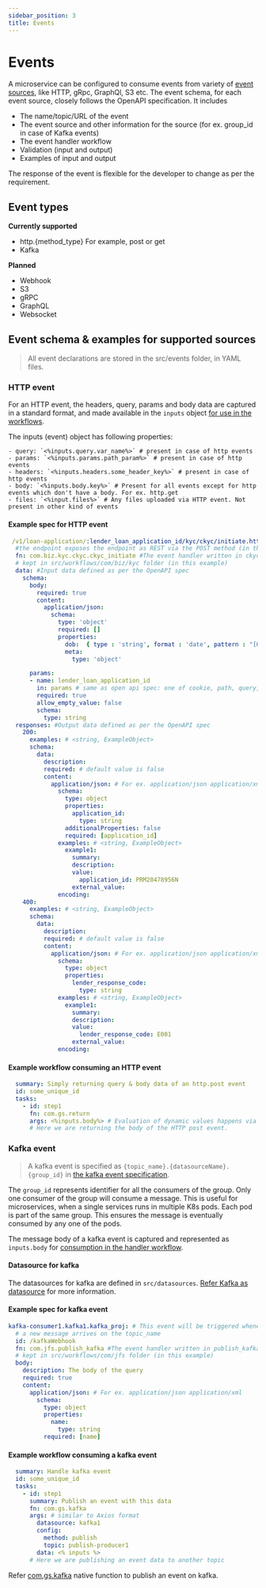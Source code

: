 ```yaml
---
sidebar_position: 3
title: Events
---
```


# Events

A microservice can be configured to consume events from variety of [event sources](#event-types), like HTTP, gRpc, GraphQl, S3 etc. The event schema, for each event source, closely follows the OpenAPI specification. It includes 
- The name/topic/URL of the event
- The event source and other information for the source (for ex. group_id in case of Kafka events)
- The event handler workflow
- Validation (input and output)
- Examples of input and output

The response of the event is flexible for the developer to change as per the requirement. 

## Event types

**Currently supported**
- http.{method_type} For example, post or get
- Kafka

**Planned**
- Webhook
- S3
- gRPC
- GraphQL
- Websocket

## Event schema & examples for supported sources

> All event declarations are stored in the src/events folder, in YAML files.


### HTTP event

For an HTTP event, the headers, query, params and body data are captured in a standard format, and made available in the `inputs` object [for use in the workflows](#example-workflow-consuming-an-http-event). 
 
 The inputs (event) object has following properties:
  
    - query: `<%inputs.query.var_name%>` # present in case of http events
    - params: `<%inputs.params.path_param%>` # present in case of http events
    - headers: `<%inputs.headers.some_header_key%>` # present in case of http events
    - body: `<%inputs.body.key%>` # Present for all events except for http events which don't have a body. For ex. http.get
    - files: `<%input.files%>` # Any files uploaded via HTTP event. Not present in other kind of events

#### Example spec for HTTP event

``` yaml
 /v1/loan-application/:lender_loan_application_id/kyc/ckyc/initiate.http.post: #Adding .http.post after 
  #the endpoint exposes the endpoint as REST via the POST method (in this example)
  fn: com.biz.kyc.ckyc.ckyc_initiate #The event handler written in ckyc_initiate.yml, and 
  # kept in src/workflows/com/biz/kyc folder (in this example)
  data: #Input data defined as per the OpenAPI spec
    schema:
      body: 
        required: true
        content:
          application/json:
            schema:
              type: 'object'
              required: []
              properties:
                dob:  { type : 'string', format : 'date', pattern : "[0-9]{4}-[0-9]{2}-[0-9]{2}" }
                meta:
                  type: 'object'

      params: 
      - name: lender_loan_application_id
        in: params # same as open api spec: one of cookie, path, query, header
        required: true
        allow_empty_value: false
        schema:
          type: string
  responses: #Output data defined as per the OpenAPI spec
    200:
      examples: # <string, ExampleObject>
      schema:
        data: 
          description:
          required: # default value is false
          content:
            application/json: # For ex. application/json application/xml
              schema: 
                type: object
                properties:
                  application_id: 
                    type: string
                additionalProperties: false
                required: [application_id]
              examples: # <string, ExampleObject>
                example1:
                  summary:
                  description:
                  value: 
                    application_id: PRM20478956N
                  external_value:
              encoding:
    400:
      examples: # <string, ExampleObject>
      schema:
        data: 
          description:
          required: # default value is false
          content:
            application/json: # For ex. application/json application/xml
              schema: 
                type: object
                properties:
                  lender_response_code: 
                    type: string
              examples: # <string, ExampleObject>
                example1:
                  summary:
                  description:
                  value: 
                    lender_response_code: E001
                  external_value:
              encoding:
 ```

#### Example workflow consuming an HTTP event
  ```yaml
    summary: Simply returning query & body data of an http.post event
    id: some_unique_id
    tasks:
      - id: step1 
        fn: com.gs.return
        args: <%inputs.body%> # Evaluation of dynamic values happens via <% %>. The type of scripting can be coffee/js. 
        # Here we are returning the body of the HTTP post event.
  ```

### Kafka event

> A kafka event is specified as `{topic_name}.{datasourceName}.{group_id}` in [the kafka event specification](#example-spec-for-kafka-event).

The `group_id` represents identifier for all the consumers of the group. Only one consumer of the group will consume a message. This is useful for microservices, when a single services runs in multiple K8s pods. Each pod is part of the same group. This ensures the message is eventually consumed by any one of the pods.

The message body of a kafka event is captured and represented as `inputs.body` for [consumption in the handler workflow](#example-workflow-consuming-a-message-bus-event).

#### Datasource for kafka
The datasources for kafka are defined in `src/datasources`. [Refer Kafka as datasource](./datasources/kafka.md/#example-spec) for more information.

#### Example spec for kafka event

``` yaml
kafka-consumer1.kafka1.kafka_proj: # This event will be triggered whenever
  # a new message arrives on the topic_name
  id: /kafkaWebhook
  fn: com.jfs.publish_kafka #The event handler written in publish_kafka.yml, and 
  # kept in src/workflows/com/jfs folder (in this example)
  body: 
    description: The body of the query
    required: true
    content:
      application/json: # For ex. application/json application/xml
        schema: 
          type: object
          properties:
            name: 
              type: string
          required: [name]
```

#### Example workflow consuming a kafka event
```yaml
  summary: Handle kafka event
  id: some_unique_id
  tasks:
    - id: step1
      summary: Publish an event with this data
      fn: com.gs.kafka
      args: # similar to Axios format
        datasource: kafka1
        config:
          method: publish
          topic: publish-producer1 
        data: <% inputs %>
      # Here we are publishing an event data to another topic
```

Refer [com.gs.kafka](./workflows.md/#comgskafka) native function to publish an event on kafka.

<!--
export const Highlight = ({children, color}) => (
  <span
    style={{
      backgroundColor: color,
      borderRadius: '0px',
      color: 'black',
      fontSize:'22px',
      padding: '5px',
      cursor: 'pointer',
    }}
   >
    {children}
  </span>
);-->